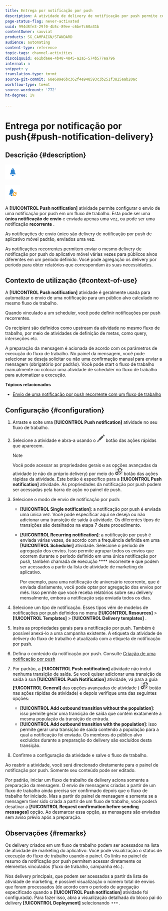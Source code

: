 ```yaml
---
title: Entrega por notificação por push
description: A atividade de delivery de notificação por push permite configurar o envio de uma única notificação por push de envio ou de uma notificação por push recorrente em um fluxo de trabalho.
page-status-flag: never-activated
uuid: 994d8fe3-29f0-4b5c-89ee-c6be7c60a31b
contentOwner: sauviat
products: SG_CAMPAIGN/STANDARD
audience: automating
content-type: reference
topic-tags: channel-activities
discoiquuid: e61bdaee-4b48-4845-a2a5-574b577ea796
internal: n
snippet: y
translation-type: tm+mt
source-git-commit: 68e689e6bc362f4e948593c3b251f3825aab20ac
workflow-type: tm+mt
source-wordcount: '772'
ht-degree: 1%

---
```



# Entrega por notificação por push{#push-notification-delivery}

## Descrição {#description}

![](assets/push.png)

![](assets/recurrentpush.png)

A **[!UICONTROL Push notification]** atividade permite configurar o envio de uma notificação por push em um fluxo de trabalho. Esta pode ser uma **única notificação de envio** e enviada apenas uma vez, ou pode ser uma notificação **recorrente** .

As notificações de envio único são delivery de notificação por push de aplicativo móvel padrão, enviados uma vez.

As notificações recorrentes permitem enviar o mesmo delivery de notificação por push do aplicativo móvel várias vezes para públicos alvos diferentes em um período definido. Você pode agregação os delivery por período para obter relatórios que correspondam às suas necessidades.

## Contexto de utilização {#context-of-use}

A **[!UICONTROL Push notification]** atividade é geralmente usada para automatizar o envio de uma notificação para um público alvo calculado no mesmo fluxo de trabalho.

Quando vinculado a um scheduler, você pode definir notificações por push recorrentes.

Os recipient são definidos como upstream da atividade no mesmo fluxo de trabalho, por meio de atividades de definição de metas, como query, interseções etc.

A preparação da mensagem é acionada de acordo com os parâmetros de execução do fluxo de trabalho. No painel da mensagem, você pode selecionar se deseja solicitar ou não uma confirmação manual para enviar a mensagem (obrigatório por padrão). Você pode start o fluxo de trabalho manualmente ou colocar uma atividade de scheduler no fluxo de trabalho para automatizar a execução.

**Tópicos relacionados**

* [Envio de uma notificação por push recorrente com um fluxo de trabalho](../../automating/using/recurring-push-notifications.md)

## Configuração {#configuration}

1. Arraste e solte uma **[!UICONTROL Push notification]** atividade no seu fluxo de trabalho.
1. Selecione a atividade e abra-a usando o ![](assets/edit_darkgrey-24px.png) botão das ações rápidas que aparecem.

   >[!NOTE]
   >
   >Você pode acessar as propriedades gerais e as opções avançadas da atividade (e não do próprio delivery) por meio do ![](assets/dlv_activity_params-24px.png) botão das ações rápidas da atividade. Este botão é específico para a **[!UICONTROL Push notification]** atividade. As propriedades da notificação por push podem ser acessadas pela barra de ação no painel de push.

1. Selecione o modo de envio de notificação por push:

   * **[!UICONTROL Single notification]**: a notificação por push é enviada uma única vez. Você pode especificar aqui se deseja ou não adicionar uma transição de saída à atividade. Os diferentes tipos de transições são detalhados na etapa 7 deste procedimento.
   * **[!UICONTROL Recurring notification]**: a notificação por push é enviada várias vezes, de acordo com a frequência definida em uma **[!UICONTROL Scheduler]** atividade. Selecione o período de agregação dos envios. Isso permite agrupar todos os envios que ocorrem durante o período definido em uma única notificação por push, também chamada de execução **** recorrente e que podem ser acessados a partir da lista de atividade de marketing do aplicativo.

      Por exemplo, para uma notificação de aniversário recorrente, que é enviada diariamente, você pode optar por agregação dos envios por mês. Isso permite que você receba relatórios sobre seu delivery mensalmente, embora a notificação seja enviada todos os dias.

1. Selecione um tipo de notificação. Esses tipos vêm de modelos de notificações por push definidos no menu **[!UICONTROL Resources]** > **[!UICONTROL Templates]** > **[!UICONTROL Delivery templates]** .
1. Insira as propriedades gerais para a notificação por push. Também é possível anexá-lo a uma campanha existente. A etiqueta da atividade de delivery do fluxo de trabalho é atualizada com a etiqueta de notificação por push.
1. Defina o conteúdo da notificação por push. Consulte [Criação de uma notificação por push](../../channels/using/preparing-and-sending-a-push-notification.md)
1. Por padrão, a **[!UICONTROL Push notification]** atividade não inclui nenhuma transição de saída. Se você quiser adicionar uma transição de saída à sua **[!UICONTROL Push Notification]** atividade, vá para a guia **[!UICONTROL General]** das opções avançadas de atividade ( ![](assets/dlv_activity_params-24px.png) botão nas ações rápidas de atividade) e depois verifique uma das seguintes opções:

   * **[!UICONTROL Add outbound transition without the population]**: isso permite gerar uma transição de saída que contém exatamente a mesma população da transição de entrada.
   * **[!UICONTROL Add outbound transition with the population]**: isso permite gerar uma transição de saída contendo a população para a qual a notificação foi enviada. Os membros do público alvo excluídos durante a preparação do delivery são excluídos desta transição.

1. Confirme a configuração da atividade e salve o fluxo de trabalho.

Ao reabrir a atividade, você será direcionado diretamente para o painel de notificação por push. Somente seu conteúdo pode ser editado.

Por padrão, iniciar um fluxo de trabalho de delivery aciona somente a preparação da mensagem. O envio de mensagens criadas a partir de um fluxo de trabalho ainda precisa ser confirmado depois que o fluxo de trabalho for iniciado. Mas a partir do painel de mensagem e somente se a mensagem tiver sido criada a partir de um fluxo de trabalho, você poderá desativar a **[!UICONTROL Request confirmation before sending messages]** opção. Ao desmarcar essa opção, as mensagens são enviadas sem aviso prévio após a preparação.

## Observações {#remarks}

Os delivery criados em um fluxo de trabalho podem ser acessados na lista de atividade de marketing do aplicativo. Você pode visualização o status de execução do fluxo de trabalho usando o painel. Os links no painel de resumo da notificação por push permitem acessar diretamente os elementos vinculados (fluxo de trabalho, campanha etc.).

Nos delivery principais, que podem ser acessados a partir da lista de atividade de marketing, é possível visualização o número total de envios que foram processados (de acordo com o período de agregação especificado quando a **[!UICONTROL Push notification]** atividade foi configurada). Para fazer isso, abra a visualização detalhada do bloco pai do delivery **[!UICONTROL Deployment]** selecionando ![](assets/wkf_dlv_detail_button.png).

